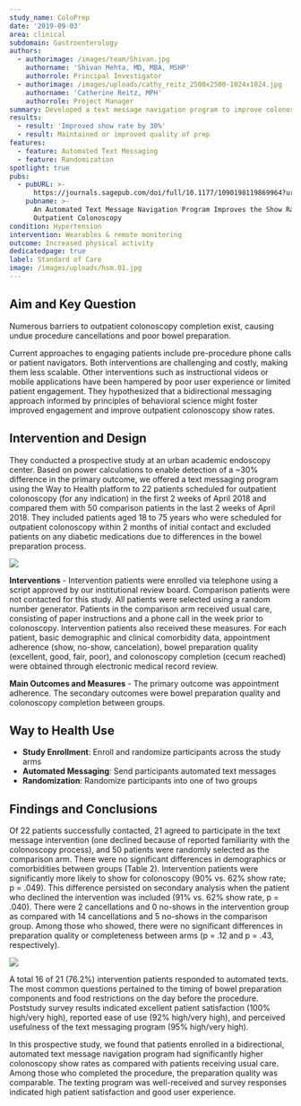 ```yaml
---
study_name: ColoPrep
date: '2019-09-03'
area: clinical
subdomain: Gastroenterology
authors:
  - authorimage: /images/team/Shivan.jpg
    authorname: 'Shivan Mehta, MD, MBA, MSHP'
    authorrole: Principal Investigator
  - authorimage: /images/uploads/cathy_reitz_2500x2500-1024x1024.jpg
    authorname: 'Catherine Reitz, MPH'
    authorrole: Project Manager
summary: Developed a text message navigation program to improve colonoscopy show rates, reduce cancellations and improve quality / adherence to procedure prep. 
results:
  - result: 'Improved show rate by 30%'
  - result: Maintained or improved quality of prep
features:
  - feature: Automated Text Messaging
  - feature: Randomization
spotlight: true
pubs:
  - pubURL: >-
      https://journals.sagepub.com/doi/full/10.1177/1090198119869964?url_ver=Z39.88-2003&rfr_id=ori:rid:crossref.org&rfr_dat=cr_pub%3dpubmed
    pubname: >-
      An Automated Text Message Navigation Program Improves the Show Rate for
      Outpatient Colonoscopy
condition: Hypertension
intervention: Wearables & remote monitoring
outcome: Increased physical activity
dedicatedpage: true
label: Standard of Care 
image: /images/uploads/hsm.01.jpg
---
```


## Aim and Key Question

Numerous barriers to outpatient colonoscopy completion exist, causing undue procedure cancellations and poor bowel preparation.

Current approaches to engaging patients include pre-procedure phone calls or patient navigators. Both interventions are challenging and costly, making them less scalable. Other interventions such as instructional videos or mobile applications have been hampered by poor user experience or limited patient engagement. They hypothesized that a bidirectional messaging approach informed by principles of behavioral science might foster improved engagement and improve outpatient colonoscopy show rates.

## Intervention and Design

They conducted a prospective study at an urban academic endoscopy center. Based on power calculations to enable detection of a ~30% difference in the primary outcome, we offered a text messaging program using the Way to Health platform to 22 patients scheduled for outpatient colonoscopy (for any indication) in the first 2 weeks of April 2018 and compared them with 50 comparison patients in the last 2 weeks of April 2018.  They included patients aged 18 to 75 years who were scheduled for outpatient colonoscopy within 2 months of initial contact and excluded patients on any diabetic medications due to differences in the bowel preparation process.

![]( /images/uploads/10.1177_1090198119869964-table1.gif )

**Interventions** - Intervention patients were enrolled via telephone using a script approved by our institutional review board. Comparison patients were not contacted for this study. All patients were selected using a random number generator. Patients in the comparison arm received usual care, consisting of paper instructions and a phone call in the week prior to colonoscopy. Intervention patients also received these measures. For each patient, basic demographic and clinical comorbidity data, appointment adherence (show, no-show, cancelation), bowel preparation quality (excellent, good, fair, poor), and colonoscopy completion (cecum reached) were obtained through electronic medical record review. 

**Main Outcomes and Measures** - The primary outcome was appointment adherence. The secondary outcomes were bowel preparation quality and colonoscopy completion between groups.

## Way to Health Use

* **Study Enrollment**: Enroll and randomize participants across the study arms
* **Automated Messaging**: Send participants automated text messages
* **Randomization**: Randomize participants into one of two groups

## Findings and Conclusions

Of 22 patients successfully contacted, 21 agreed to participate in the text message intervention (one declined because of reported familiarity with the colonoscopy process), and 50 patients were randomly selected as the comparison arm. There were no significant differences in demographics or comorbidities between groups (Table 2). Intervention patients were significantly more likely to show for colonoscopy (90% vs. 62% show rate; p = .049). This difference persisted on secondary analysis when the patient who declined the intervention was included (91% vs. 62% show rate, p = .040). There were 2 cancellations and 0 no-shows in the intervention group as compared with 14 cancellations and 5 no-shows in the comparison group. Among those who showed, there were no significant differences in preparation quality or completeness between arms (p = .12 and p = .43, respectively).

![](/images/uploads/10.1177_1090198119869964-table2.gif)

A total 16 of 21 (76.2%) intervention patients responded to automated texts. The most common questions pertained to the timing of bowel preparation components and food restrictions on the day before the procedure. Poststudy survey results indicated excellent patient satisfaction (100% high/very high), reported ease of use (92% high/very high), and perceived usefulness of the text messaging program (95% high/very high).

In this prospective study, we found that patients enrolled in a bidirectional, automated text message navigation program had significantly higher colonoscopy show rates as compared with patients receiving usual care. Among those who completed the procedure, the preparation quality was comparable. The texting program was well-received and survey responses indicated high patient satisfaction and good user experience.
